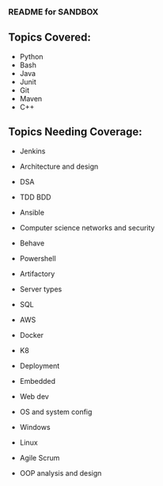 ### README for SANDBOX

## Topics Covered:
- Python
- Bash
- Java
- Junit
- Git
- Maven
- C++


## Topics Needing Coverage:
- Jenkins
- Architecture and design
- DSA
- TDD BDD
- Ansible
- Computer science networks and security
- Behave
- Powershell
- Artifactory

- Server types
- SQL
- AWS
- Docker
- K8
- Deployment
- Embedded
- Web dev
- OS and system config
- Windows
- Linux
- Agile Scrum
- OOP analysis and design